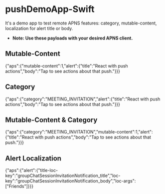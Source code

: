# pushDemoApp-Swift
It's a demo app to test remote APNS features: category, mutable-content, localization for alert title or body.

- **Note: Use these payloads with your desired APNS client.**

## Mutable-Content
{"aps":{"mutable-content":1,"alert":{"title":"React with push actions","body":"Tap to see actions about that push."}}}

## Category
{"aps":{"category":"MEETING_INVITATION","alert":{"title":"React with push actions","body":"Tap to see actions about that push."}}}

## Mutable-Content & Category
{"aps":{"category":"MEETING_INVITATION","mutable-content":1,"alert":{"title":"React with push actions","body":"Tap to see actions about that push."}}}

## Alert Localization
{"aps":{"alert":{"title-loc-key":"groupChatSessionInvitationNotification_title","loc-key":"groupChatSessionInvitationNotification_body","loc-args":["Friends"]}}}
